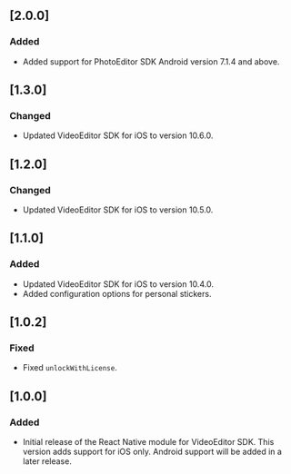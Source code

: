 ## [2.0.0]

### Added

* Added support for PhotoEditor SDK Android version 7.1.4 and above.

## [1.3.0]

### Changed

* Updated VideoEditor SDK for iOS to version 10.6.0.

## [1.2.0]

### Changed

* Updated VideoEditor SDK for iOS to version 10.5.0.

## [1.1.0]

### Added

* Updated VideoEditor SDK for iOS to version 10.4.0.
* Added configuration options for personal stickers.

## [1.0.2]

### Fixed

* Fixed `unlockWithLicense`.

## [1.0.0]

### Added

* Initial release of the React Native module for VideoEditor SDK. This version adds support for iOS only. Android support will be added in a later release.

